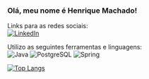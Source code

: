 ### Olá, meu nome é Henrique Machado!

Links para as redes sociais:
<br>
[![LinkedIn](https://img.shields.io/badge/LinkedIn-0077B5?style=for-the-badge&logo=linkedin&logoColor=white)](https://www.linkedin.com/in/henriquealonzodealmeidamachado/)

Utilizo as seguintes ferramentas e linguagens:
<br>
![Java](https://img.shields.io/badge/Java-ED8B00?style=for-the-badge&logo=openjdk&logoColor=white) ![PostgreSQL](https://img.shields.io/badge/PostgreSQL-316192?style=for-the-badge&logo=postgresql&logoColor=white) ![Spring](https://img.shields.io/badge/Spring-6DB33F?style=for-the-badge&logo=spring&logoColor=white)

[![Top Langs](https://github-readme-stats.vercel.app/api/top-langs/?username=HenriqueMachado046&layout=donut)](https://github.com/HenriqueMachado046/github-readme-stats)
